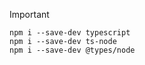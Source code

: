 Important

```
npm i --save-dev typescript
npm i --save-dev ts-node 
npm i --save-dev @types/node
```